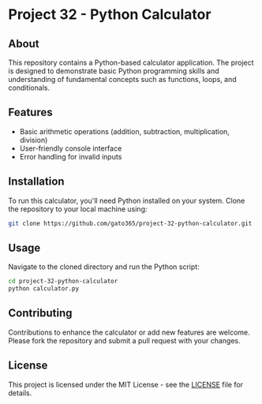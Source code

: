 
# Project 32 - Python Calculator

## About
This repository contains a Python-based calculator application. The project is designed to demonstrate basic Python programming skills and understanding of fundamental concepts such as functions, loops, and conditionals.

## Features
- Basic arithmetic operations (addition, subtraction, multiplication, division)
- User-friendly console interface
- Error handling for invalid inputs

## Installation
To run this calculator, you'll need Python installed on your system. Clone the repository to your local machine using:
```bash
git clone https://github.com/gato365/project-32-python-calculator.git
```

## Usage
Navigate to the cloned directory and run the Python script:
```bash
cd project-32-python-calculator
python calculator.py
```

## Contributing
Contributions to enhance the calculator or add new features are welcome. Please fork the repository and submit a pull request with your changes.

## License
This project is licensed under the MIT License - see the [LICENSE](LICENSE) file for details.
